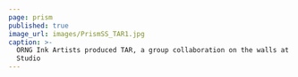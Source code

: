 ```yaml
---
page: prism
published: true
image_url: images/PrismSS_TAR1.jpg
caption: >-
  ORNG Ink Artists produced TAR, a group collaboration on the walls at Ironworks
  Studio
---
```

